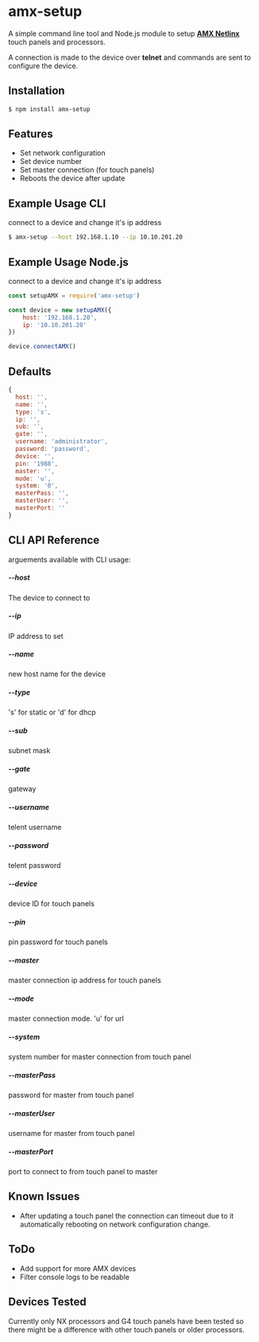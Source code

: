 # amx-setup
A simple command line tool and Node.js module to setup **[AMX Netlinx](http://www.amx.com)** touch panels and processors.

A connection is made to the device over **telnet** and commands are sent to configure the device.

## Installation

```bash
$ npm install amx-setup
```

## Features

  * Set network configuration
  * Set device number
  * Set master connection (for touch panels)
  * Reboots the device after update

## Example Usage CLI
connect to a device and change it's ip address
```bash
$ amx-setup --host 192.168.1.10 --ip 10.10.201.20
```

## Example Usage Node.js
connect to a device and change it's ip address
```js
const setupAMX = require('amx-setup')

const device = new setupAMX({
    host: '192.168.1.20',
    ip: '10.10.201.20'
})

device.connectAMX()
```

## Defaults
```js
{
  host: '',
  name: '',
  type: 's',
  ip: '',
  sub: '',
  gate: '',
  username: 'administrator',
  password: 'password',
  device: '',
  pin: '1988',
  master: '',
  mode: 'u',
  system: '0',
  masterPass: '',
  masterUser: '',
  masterPort: ''
}
```

## CLI API Reference
arguements available with CLI usage:

##### --host
The device to connect to

##### --ip
IP address to set

##### --name
new host name for the device

##### --type
's' for static or 'd' for dhcp

##### --sub
subnet mask

##### --gate
gateway

##### --username
telent username

##### --password
telent password

##### --device
device ID for touch panels

##### --pin
pin password for touch panels

##### --master
master connection ip address for touch panels

##### --mode
master connection mode. 'u' for url

##### --system
system number for master connection from touch panel

##### --masterPass
password for master from touch panel

##### --masterUser
username for master from touch panel

##### --masterPort
port to connect to from touch panel to master

## Known Issues
 * After updating a touch panel the connection can timeout due to it automatically rebooting on network configuration change.

## ToDo
  * Add support for more AMX devices
  * Filter console logs to be readable

## Devices Tested
Currently only NX processors and G4 touch panels have been tested so there might be a difference with other touch panels or older processors.
